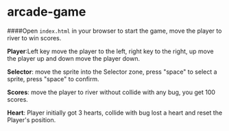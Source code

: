 arcade-game
===============================
####Open `index.html` in your browser to start the game, move the player to river to win scores.


__Player__:Left key move the player to the left, right key to the right, up move the player up and down move the player down.

__Selector__: move the sprite into the Selector zone, press "space" to select a sprite, press "space" to confirm.

__Scores__: move the player to river without collide with any bug, you get 100 scores.

__Heart__: Player initially got 3 hearts, collide with bug lost a heart and reset the Player's position.

